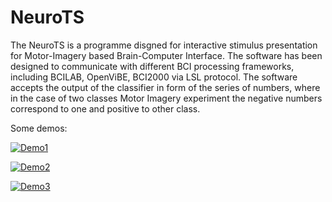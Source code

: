# NeuroTS
The NeuroTS is a programme disgned for interactive stimulus presentation for Motor-Imagery based Brain-Computer Interface. The software has been designed to communicate with different BCI processing frameworks, including BCILAB, OpenViBE, BCI2000 via LSL protocol. The software accepts the output of the classifier in form of the series of numbers, where in the case of two classes Motor Imagery experiment the negative numbers correspond to one and positive to other class.

Some demos:

[![Demo1](https://img.youtube.com/vi/U4_mm5OmRkE/0.jpg)](https://www.youtube.com/watch?v=U4_mm5OmRkE)

[![Demo2](https://img.youtube.com/vi/hwUP-w5bG_g/0.jpg)](https://www.youtube.com/watch?v=hwUP-w5bG_g)

[![Demo3](https://img.youtube.com/vi/PwL0Iu_JQ1U/0.jpg)](https://www.youtube.com/watch?v=PwL0Iu_JQ1U)
